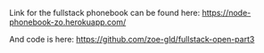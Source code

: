 Link for the fullstack phonebook can be found here: https://node-phonebook-zo.herokuapp.com/

And code is here: https://github.com/zoe-gld/fullstack-open-part3
